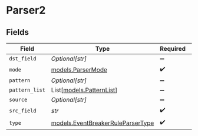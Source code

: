 # Parser2


## Fields

| Field                                                                        | Type                                                                         | Required                                                                     | Description                                                                  |
| ---------------------------------------------------------------------------- | ---------------------------------------------------------------------------- | ---------------------------------------------------------------------------- | ---------------------------------------------------------------------------- |
| `dst_field`                                                                  | *Optional[str]*                                                              | :heavy_minus_sign:                                                           | N/A                                                                          |
| `mode`                                                                       | [models.ParserMode](../models/parsermode.md)                                 | :heavy_check_mark:                                                           | N/A                                                                          |
| `pattern`                                                                    | *Optional[str]*                                                              | :heavy_minus_sign:                                                           | N/A                                                                          |
| `pattern_list`                                                               | List[[models.PatternList](../models/patternlist.md)]                         | :heavy_minus_sign:                                                           | N/A                                                                          |
| `source`                                                                     | *Optional[str]*                                                              | :heavy_minus_sign:                                                           | N/A                                                                          |
| `src_field`                                                                  | *str*                                                                        | :heavy_check_mark:                                                           | N/A                                                                          |
| `type`                                                                       | [models.EventBreakerRuleParserType](../models/eventbreakerruleparsertype.md) | :heavy_check_mark:                                                           | N/A                                                                          |